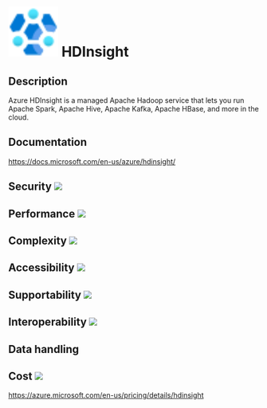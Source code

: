 # <img src ="../img/HDInsight.svg" width=100 /> HDInsight                 



## Description										
Azure HDInsight is a managed Apache Hadoop service that lets you run Apache Spark, Apache Hive, Apache Kafka, Apache HBase, and more in the cloud.



## Documentation
https://docs.microsoft.com/en-us/azure/hdinsight/


## Security		<img src="../img/star.png" width=100 />  



## Performance		<img src="../img/star.png" width=100 />


	
## Complexity		<img src="../img/star.png" width=100 />



## Accessibility		<img src="../img/star.png" width=100 />



## Supportability		<img src="../img/star.png" width=100 />



## Interoperability		<img src="../img/star.png" width=100 />



## Data handling



## Cost 		<img src="../img/star.png" width=100 />

https://azure.microsoft.com/en-us/pricing/details/hdinsight





